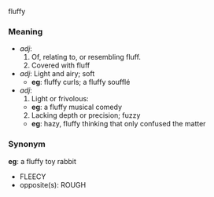 fluffy
### Meaning
+ _adj_: 
   1. Of, relating to, or resembling fluff.
   2. Covered with fluff
+ _adj_: Light and airy; soft
    + __eg__: fluffy curls; a fluffy soufflé
+ _adj_: 
   1. Light or frivolous:
    + __eg__: a fluffy musical comedy
   2. Lacking depth or precision; fuzzy
    + __eg__: hazy, fluffy thinking that only confused the matter

### Synonym

__eg__: a fluffy toy rabbit

+ FLEECY
+ opposite(s): ROUGH



